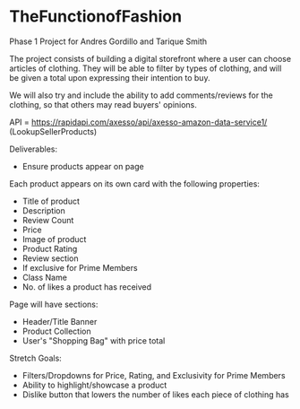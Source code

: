 # TheFunctionofFashion
Phase 1 Project for Andres Gordillo and Tarique Smith 

The project consists of building a digital storefront where a user can choose articles of clothing. They will be able to filter by types of clothing, and will be given a total upon expressing their intention to buy. 

We will also try and include the ability to add comments/reviews for the clothing, so that others may read buyers' opinions. 

API = https://rapidapi.com/axesso/api/axesso-amazon-data-service1/ (LookupSellerProducts)

Deliverables:

- Ensure products appear on page

Each product appears on its own card with the following properties: 
-   Title of product
-   Description
-   Review Count
-   Price
-   Image of product
-   Product Rating
-   Review section
-   If exclusive for Prime Members
-   Class Name
-   No. of likes a product has received

Page will have sections: 
-  Header/Title Banner
-  Product Collection
-  User's "Shopping Bag" with price total

Stretch Goals:

- Filters/Dropdowns for Price, Rating, and Exclusivity for Prime Members
- Ability to highlight/showcase a product
- Dislike button that lowers the number of likes each piece of clothing has
